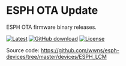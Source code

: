 # ESPH OTA Update
ESPH OTA firmware binary releases.

[![Latest](https://img.shields.io/github/v/tag/wwns/esph_ota?color=red&label=last+release)](https://github.com/wwns/esph_ota/releases)
[![GitHub download](https://img.shields.io/github/downloads/wwns/esph/total.svg)](https://github.com/wwns/esph_ota/releases/latest)
[![License](https://img.shields.io/github/license/wwns/esph-devices.svg)](LICENSE.txt)

Source code: https://github.com/wwns/esph-devices/tree/master/devices/ESPH_LCM
